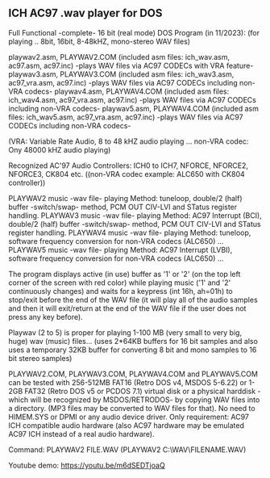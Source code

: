 ICH AC97 .wav player for DOS
----------------------------
Full Functional -complete- 16 bit (real mode) DOS Program (in 11/2023): 
(for playing .. 8bit, 16bit, 8-48kHZ, mono-stereo WAV files) 

playwav2.asm, PLAYWAV2.COM (included asm files: ich_wav.asm, ac97.asm, ac97.inc) -plays WAV files via AC97 CODECs with VRA feature-
playwav3.asm, PLAYWAV3.COM (included asm files: ich_wav3.asm, ac97_vra.asm, ac97.inc) -plays WAV files via AC97 CODECs including non-VRA codecs-
playwav4.asm, PLAYWAV4.COM (included asm files: ich_wav4.asm, ac97_vra.asm, ac97.inc) -plays WAV files via AC97 CODECs including non-VRA codecs-
playwav5.asm, PLAYWAV4.COM (included asm files: ich_wav5.asm, ac97_vra.asm, ac97.inc) -plays WAV files via AC97 CODECs including non-VRA codecs-

(VRA: Variable Rate Audio, 8 to 48 kHZ audio playing ... non-VRA codec: Ony 48000 kHZ audio playing)

Recognized AC'97 Audio Controllers: ICH0 to ICH7, NFORCE, NFORCE2, NFORCE3, CK804 etc.  ((non-VRA codec example: ALC650 with CK804 controller))

PLAYWAV2 music -wav file- playing Method: tuneloop, double/2 (half) buffer -switch/swap- method, PCM OUT CIV-LVI and STatus register handling.
PLAYWAV3 music -wav file- playing Method: AC97 Interrupt (BCI), double/2 (half) buffer -switch/swap- method, PCM OUT CIV-LVI and STatus register handling.
PLAYWAV4 music -wav file- playing Method: tuneloop, software frequency conversion for non-VRA codecs (ALC650) ...
PLAYWAV5 music -wav file- playing Method: AC97 Interrupt (LVBI), software frequency conversion for non-VRA codecs (ALC650) ...

The program displays active (in use) buffer as '1' or '2' (on the top left corner of the screen with red color) while playing music ('1' and '2' continuously changes) and waits for a keypress (int 16h, ah=01h) to stop/exit before the end of the WAV file (it will play all of the audio samples and then it will exit/return at the end of the WAV file if the user does not press any key before).

Playwav (2 to 5) is proper for playing 1-100 MB (very small to very big, huge) wav (music) files... (uses 2*64KB buffers for 16 bit samples and also uses a temporary 32KB buffer for converting 8 bit and mono samples to 16 bit stereo samples)

PLAYWAV2.COM, PLAYWAV3.COM, PLAYWAV4.COM and PLAYWAV5.COM can be tested with 256-512MB FAT16 (Retro DOS v4, MSDOS 5-6.22) or 1-2GB FAT32 (Retro DOS v5 or PCDOS 7.1) virtual disk or a physical harddisk -which will be recognized by MSDOS/RETRODOS- by copying WAV files into a directory. (MP3 files may be converted to WAV files for that). No need to HIMEM.SYS or DPMI or any audio device driver. Only requirement: AC97 ICH compatible audio hardware (also AC97 hardware may be emulated AC97 ICH instead of a real audio hardware). 

Command: PLAYWAV2 FILE.WAV (PLAYWAV2 C:\WAV\FILENAME.WAV)

Youtube demo: https://youtu.be/m6dSEDTjoaQ
